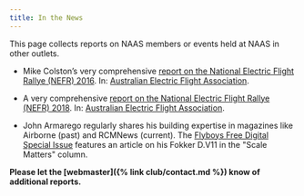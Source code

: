 ```yaml
---
title: In the News
---
```

This page collects reports on NAAS members or events held at NAAS in other
outlets.

- Mike Colston’s very comprehensive [report on the National Electric Flight
  Rallye (NEFR) 
  2016](https://www.aefanet.com/52-administration/95-nefr-2017).
  In: [Australian Electric Flight Association](https://www.aefanet.com).

- A very comprehensive [report on the National Electric Flight Rallye (NEFR)
  2018](https://www.aefanet.com/images/stories/EGFA_Arch/EGFA-11.pdf).
  In: [Australian Electric Flight Association](https://www.aefanet.com).

- John Armarego regularly shares his building expertise in magazines like 
  Airborne (past) and RCMNews (current). 
  The [Flyboys Free Digital Special
  Issue](http://flyboys.com.au/flyboys/docs/pdf/RCMNewsFlyboysSpecialEditionFreeDigital.pdf)
  features an article on his Fokker D.V11 in the "Scale Matters" column.


**Please let the [webmaster]({% link club/contact.md %}) know of additional
   reports.**

	
  
